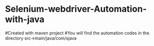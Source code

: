 # Selenium-webdriver-Automation-with-java

#Created with maven project
#You will find the automation codes in the directory src->main/java/com/sjava
